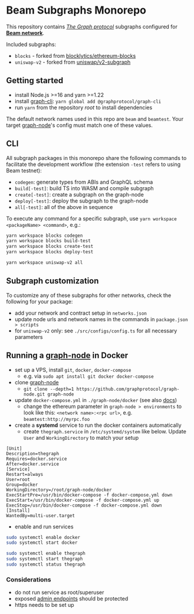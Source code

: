 # Beam Subgraphs Monorepo

This repository contains _[The Graph protocol](https://thegraph.com/docs)_ subgraphs configured for **[Beam network](https://docs.onbeam.com)**.

Included subgraphs:

- `blocks` - forked from [blocklytics/ethereum-blocks](https://github.com/blocklytics/ethereum-blocks)
- `uniswap-v2` - forked from [uniswap/v2-subgraph](https://github.com/uniswap/v2-subgraph)

## Getting started

- install Node.js >=16 and yarn >=1.22
- install [graph-cli](https://github.com/graphprotocol/graph-tooling/blob/main/packages/cli/README.md): `yarn global add @graphprotocol/graph-cli`
- run `yarn` from the repository _root_ to install dependencies

The default network names used in this repo are `beam` and `beamtest`. Your target [graph-node](https://github.com/graphprotocol/graph-node)'s config must match one of these values.

## CLI

All subgraph packages in this monorepo share the following commands to facilitate the development workflow (the extension `-test` refers to using Beam testnet):

- `codegen`: generate types from ABIs and GraphQL schema
- `build[-test]`: build TS into WASM and compile subgraph
- `create[-test]`: create a subgraph on the graph-node
- `deploy[-test]`: deploy the subgraph to the graph-node
- `all[-test]`: all of the above in sequence

To execute any command for a specific subgraph, use `yarn workspace <packageName> <command>`, e.g.:

```bash
yarn workspace blocks codegen
yarn workspace blocks build-test
yarn workspace blocks create-test
yarn workspace blocks deploy-test

yarn workspace uniswap-v2 all
```

## Subgraph customization

To customize any of these subgraphs for other networks, check the following for your package:

- add your network and contract setup in `networks.json`
- update node urls and network names in the commands in `package.json > scripts`
- for `uniswap-v2` only: see `./src/configs/config.ts` for all necessary parameters

## Running a [graph-node](https://github.com/graphprotocol/graph-node) in Docker

- set up a VPS, install `git`, `docker`, `docker-compose`
  - e.g. via `sudo apt install git docker docker-compose`
- clone [graph-node](https://github.com/graphprotocol/graph-node)
  - `git clone --depth=1 https://github.com/graphprotocol/graph-node.git graph-node`
- update `docker-compose.yml` in `./graph-node/docker` (see also [docs](https://github.com/graphprotocol/graph-node/blob/master/docker/README.md))
  - change the ethereum parameter in `graph-node > environments` to look like this: `<network name>:<rpc url>`, e.g. `beamtest:http://myrpc.foo`
- create a **systemd** service to run the docker containers automatically
  - create `thegraph.service` in `/etc/systemd/system` like below. Update `User` and `WorkingDirectory` to match your setup

```
[Unit]
Description=thegraph
Requires=docker.service
After=docker.service
[Service]
Restart=always
User=root
Group=docker
WorkingDirectory=/root/graph-node/docker
ExecStartPre=/usr/bin/docker-compose -f docker-compose.yml down
ExecStart=/usr/bin/docker-compose -f docker-compose.yml up
ExecStop=/usr/bin/docker-compose -f docker-compose.yml down
[Install]
WantedBy=multi-user.target
```

- enable and run services

```bash
sudo systemctl enable docker
sudo systemctl start docker

sudo systemctl enable thegraph
sudo systemctl start thegraph
sudo systemctl status thegraph
```

### Considerations

- do not run service as root/superuser
- exposed [admin endpoints](https://thegraph.com/docs/en/operating-graph-node/#ports) should be protected
- https needs to be set up
